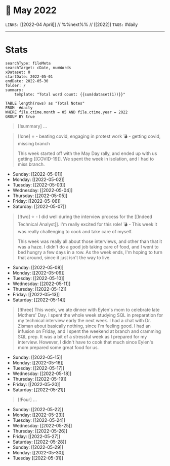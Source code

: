 # 📅 May 2022
`LINKS:` [[2022-04 April]] // %%next%% // [[2022]]
`TAGS:` #daily 

---
# Stats
```tracker
searchType: fileMeta
searchTarget: cDate, numWords
xDataset: 0
startDate: 2022-05-01
endDate: 2022-05-30
folder: /
summary:
    template: "Total word count: {{sum(dataset(1))}}"
```

```dataview
TABLE length(rows) as "Total Notes"
FROM -#daily
WHERE file.ctime.month = 05 AND file.ctime.year = 2022
GROUP BY true
```

> [!summary] 
> ...

> [!one] 
> ⭐️ - beating covid, engaging in protest work
> 💣 - getting covid, missing branch
> 	
> This week started off with the May Day rally, and ended up with us getting [[COVID-19]]. We spent the week in isolation, and I had to miss branch. 

- Sunday: [[2022-05-01]]
- Monday: [[2022-05-02]]
- Tuesday: [[2022-05-03]]
- Wednesday: [[2022-05-04]]
- Thursday: [[2022-05-05]]
- Friday: [[2022-05-06]]
- Saturday: [[2022-05-07]]

> [!two] 
> ⭐️ - I did well during the interview process for the [[Indeed Technical Analyst]]. I'm really excited for this role!
> 💣 - This week it was really challenging to cook and take care of myself. 
> 	
> This week was really all about those interviews, and other than that it was a haze. I didn't do a good job taking care of food, and I went to bed hungry a few days in a row. As the week ends, I'm hoping to turn that around, since it just isn't the way to live. 

- Sunday: [[2022-05-08]]
- Monday: [[2022-05-09]]
- Tuesday: [[2022-05-10]]
- Wednesday: [[2022-05-11]]
- Thursday: [[2022-05-12]]
- Friday: [[2022-05-13]]
- Saturday: [[2022-05-14]]

> [!three] 
> This week, we ate dinner with Eylen's mom to celebrate late Mothers' Day. I spent the whole week studying SQL in preparation for my technical interview early the next week. I had a chat with Dr. Zisman about basically nothing, since I'm feeling good. I had an infusion on Friday, and I spent the weekend at branch and cramming SQL prep. It was a bit of a stressful week as I prepared for my interview. However, I didn't have to cook that much since Eylen's mom prepared some great food for us. 

- Sunday: [[2022-05-15]]
- Monday: [[2022-05-16]]
- Tuesday: [[2022-05-17]]
- Wednesday: [[2022-05-18]]
- Thursday: [[2022-05-19]]
- Friday: [[2022-05-20]]
- Saturday: [[2022-05-21]]

> [!Four]
> ... 


- Sunday: [[2022-05-22]]
- Monday: [[2022-05-23]]
- Tuesday: [[2022-05-24]]
- Wednesday: [[2022-05-25]]
- Thursday: [[2022-05-26]]
- Friday: [[2022-05-27]]
- Saturday: [[2022-05-28]]
- Sunday: [[2022-05-29]]
- Monday: [[2022-05-30]]
- Tuesday [[2022-05-31]]